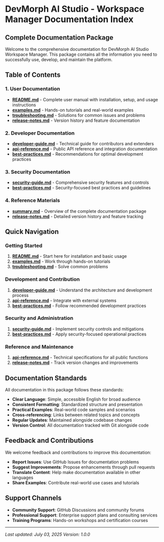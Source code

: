 # DevMorph AI Studio - Workspace Manager Documentation Index

## Complete Documentation Package

Welcome to the comprehensive documentation for DevMorph AI Studio Workspace Manager. This package contains all the information you need to successfully use, develop, and maintain the platform.

## Table of Contents

### 1. User Documentation
- **[README.md](README.md)** - Complete user manual with installation, setup, and usage instructions
- **[examples.md](examples.md)** - Hands-on tutorials and real-world examples
- **[troubleshooting.md](troubleshooting.md)** - Solutions for common issues and problems
- **[release-notes.md](release-notes.md)** - Version history and feature documentation

### 2. Developer Documentation
- **[developer-guide.md](developer-guide.md)** - Technical guide for contributors and extenders
- **[api-reference.md](api-reference.md)** - Public API reference and integration documentation
- **[best-practices.md](best-practices.md)** - Recommendations for optimal development practices

### 3. Security Documentation
- **[security-guide.md](security-guide.md)** - Comprehensive security features and controls
- **[best-practices.md](best-practices.md)** - Security-focused best practices and guidelines

### 4. Reference Materials
- **[summary.md](summary.md)** - Overview of the complete documentation package
- **[release-notes.md](release-notes.md)** - Detailed version history and feature tracking

## Quick Navigation

### Getting Started
1. **[README.md](README.md)** - Start here for installation and basic usage
2. **[examples.md](examples.md)** - Work through hands-on tutorials
3. **[troubleshooting.md](troubleshooting.md)** - Solve common problems

### Development and Contribution
1. **[developer-guide.md](developer-guide.md)** - Understand the architecture and development process
2. **[api-reference.md](api-reference.md)** - Integrate with external systems
3. **[best-practices.md](best-practices.md)** - Follow recommended development practices

### Security and Administration
1. **[security-guide.md](security-guide.md)** - Implement security controls and mitigations
2. **[best-practices.md](best-practices.md)** - Apply security-focused operational practices

### Reference and Maintenance
1. **[api-reference.md](api-reference.md)** - Technical specifications for all public functions
2. **[release-notes.md](release-notes.md)** - Track version changes and improvements

## Documentation Standards

All documentation in this package follows these standards:
- **Clear Language**: Simple, accessible English for broad audience
- **Consistent Formatting**: Standardized structure and presentation
- **Practical Examples**: Real-world code samples and scenarios
- **Cross-referencing**: Links between related topics and concepts
- **Regular Updates**: Maintained alongside codebase changes
- **Version Control**: All documentation tracked with Git alongside code

## Feedback and Contributions

We welcome feedback and contributions to improve this documentation:

- **Report Issues**: Use GitHub Issues for documentation problems
- **Suggest Improvements**: Propose enhancements through pull requests
- **Translate Content**: Help make documentation available in other languages
- **Share Examples**: Contribute real-world use cases and tutorials

## Support Channels

- **Community Support**: GitHub Discussions and community forums
- **Professional Support**: Enterprise support plans and consulting services
- **Training Programs**: Hands-on workshops and certification courses

---

*Last updated: July 03, 2025*
*Version: 1.0.0*